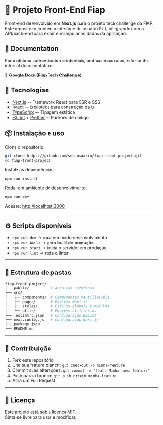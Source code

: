 # 📌 Projeto Front-End Fiap

Front-end desenvolvido em **Next.js** para o projeto tech challenge da FIAP.\
Este repositório contém a interface do usuário (UI), integrando com a
API/back-end para exibir e manipular os dados da aplicação.

## 📄 Documentation

For additiona authentication credentials, and business rules, refer to the internal documentation:

🔗 [**Google Docs (Fiap Tech Challenge)**](https://docs.google.com/document/d/1z1TGVuseEpAEH6ZGFzFmyrys5lmMWnv5)


## 🚀 Tecnologias

-   [Next.js](https://nextjs.org/) -- Framework React para SSR e SSG
-   [React](https://react.dev/) -- Biblioteca para construção da UI
-   [TypeScript](https://www.typescriptlang.org/) -- Tipagem estática
-   [ESLint](https://eslint.org/) + [Prettier](https://prettier.io/) --
    Padrões de código

## 📦 Instalação e uso

Clone o repositório:

``` bash
git clone https://github.com/seu-usuario/fiap-front-project.git
cd fiap-front-project
```

Instale as dependências:

``` bash
npm run install
```

Rodar em ambiente de desenvolvimento:

``` bash
npm run dev
```

Acesse: <http://localhost:3000>

------------------------------------------------------------------------

## ⚙️ Scripts disponíveis

-   `npm run dev` → roda em modo desenvolvimento
-   `npm run build` → gera build de produção
-   `npm run start` → inicia o servidor em produção
-   `npm run lint` → roda o linter

------------------------------------------------------------------------

## 📂 Estrutura de pastas

``` bash
fiap-front-project/
├── public/          # Arquivos estáticos
├── src/
│   ├── components/  # Componentes reutilizáveis
│   ├── pages/       # Páginas Next.js
│   ├── styles/      # Estilos globais e módulos
│   └── utils/       # Funções utilitárias
├── .eslintrc.json   # Configuração ESLint
├── next.config.js   # Configuração Next.js
├── package.json
└── README.md
```

------------------------------------------------------------------------

## 🤝 Contribuição

1.  Fork este repositório
2.  Crie sua feature branch: `git checkout -b minha-feature`
3.  Commit suas alterações: `git commit -m 'feat: Minha nova feature'`
4.  Push para a branch: `git push origin minha-feature`
5.  Abra um Pull Request

------------------------------------------------------------------------

## 📄 Licença

Este projeto está sob a licença MIT.\
Sinta-se livre para usar e modificar.
